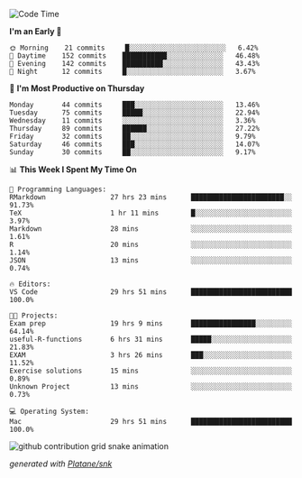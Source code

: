 <!--START_SECTION:waka-->
![Code Time](http://img.shields.io/badge/Code%20Time-109%20hrs%2034%20mins-blue)

**I'm an Early 🐤** 

```text
🌞 Morning    21 commits     █░░░░░░░░░░░░░░░░░░░░░░░░   6.42% 
🌆 Daytime    152 commits    ███████████░░░░░░░░░░░░░░   46.48% 
🌃 Evening    142 commits    ██████████░░░░░░░░░░░░░░░   43.43% 
🌙 Night      12 commits     █░░░░░░░░░░░░░░░░░░░░░░░░   3.67%

```
📅 **I'm Most Productive on Thursday** 

```text
Monday       44 commits     ███░░░░░░░░░░░░░░░░░░░░░░   13.46% 
Tuesday      75 commits     █████░░░░░░░░░░░░░░░░░░░░   22.94% 
Wednesday    11 commits     ░░░░░░░░░░░░░░░░░░░░░░░░░   3.36% 
Thursday     89 commits     ██████░░░░░░░░░░░░░░░░░░░   27.22% 
Friday       32 commits     ██░░░░░░░░░░░░░░░░░░░░░░░   9.79% 
Saturday     46 commits     ███░░░░░░░░░░░░░░░░░░░░░░   14.07% 
Sunday       30 commits     ██░░░░░░░░░░░░░░░░░░░░░░░   9.17%

```


📊 **This Week I Spent My Time On** 

```text
💬 Programming Languages: 
RMarkdown                27 hrs 23 mins      ███████████████████████░░   91.73% 
TeX                      1 hr 11 mins        █░░░░░░░░░░░░░░░░░░░░░░░░   3.97% 
Markdown                 28 mins             ░░░░░░░░░░░░░░░░░░░░░░░░░   1.61% 
R                        20 mins             ░░░░░░░░░░░░░░░░░░░░░░░░░   1.14% 
JSON                     13 mins             ░░░░░░░░░░░░░░░░░░░░░░░░░   0.74%

🔥 Editors: 
VS Code                  29 hrs 51 mins      █████████████████████████   100.0%

🐱‍💻 Projects: 
Exam prep                19 hrs 9 mins       ████████████████░░░░░░░░░   64.14% 
useful-R-functions       6 hrs 31 mins       █████░░░░░░░░░░░░░░░░░░░░   21.83% 
EXAM                     3 hrs 26 mins       ███░░░░░░░░░░░░░░░░░░░░░░   11.52% 
Exercise solutions       15 mins             ░░░░░░░░░░░░░░░░░░░░░░░░░   0.89% 
Unknown Project          13 mins             ░░░░░░░░░░░░░░░░░░░░░░░░░   0.73%

💻 Operating System: 
Mac                      29 hrs 51 mins      █████████████████████████   100.0%

```


<!--END_SECTION:waka-->


<!--Snake Game-->
![github contribution grid snake animation](https://raw.githubusercontent.com/viggo-gascou/viggo-gascou/output/github-contribution-grid-snake.svg)

_generated with [Platane/snk](https://github.com/Platane/snk)_
<!--Snake Game-->

